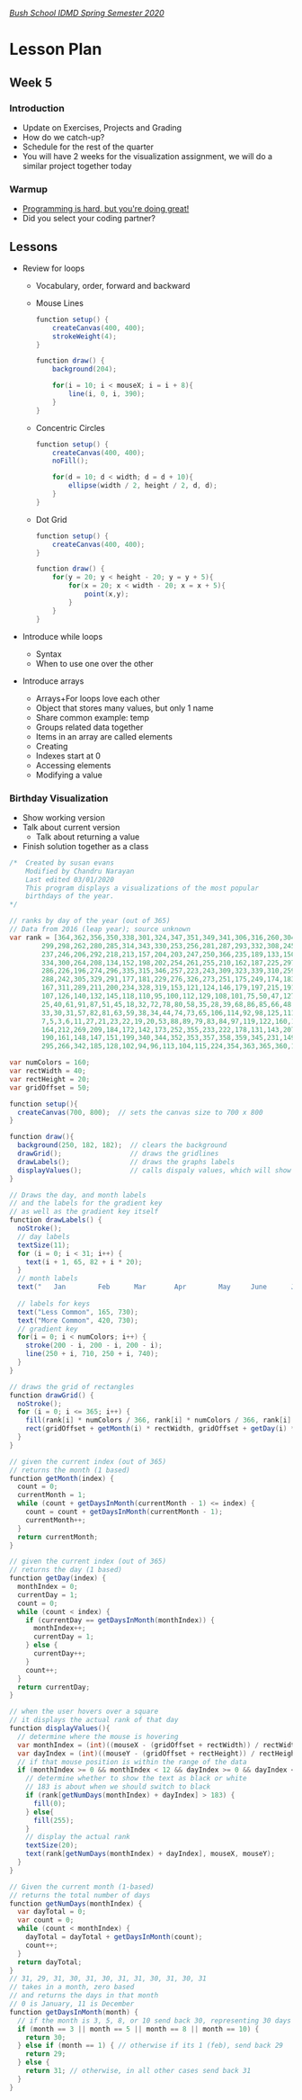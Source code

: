 [_Bush School IDMD Spring Semester 2020_](https://chandrunarayan.github.io/idmd/)

# Lesson Plan
## Week 5

### Introduction 
* Update on Exercises, Projects and Grading
* How do we catch-up?
* Schedule for the rest of the quarter
* You will have 2 weeks for the visualization assignment, we will do a similar project together today

### Warmup 
* [Programming is hard, but you're doing great!](programming-is-hard-youre-doing-great.md)
* Did you select your coding partner?

## Lessons
* Review for loops
	* Vocabulary, order, forward and backward
	* Mouse Lines

		```java
		function setup() {
			createCanvas(400, 400);
			strokeWeight(4);
		}

		function draw() {
			background(204);

			for(i = 10; i < mouseX; i = i + 8){
				line(i, 0, i, 390);  
			}
		}
		```

	* Concentric Circles

		```java
		function setup() {
			createCanvas(400, 400);
			noFill();

			for(d = 10; d < width; d = d + 10){
				ellipse(width / 2, height / 2, d, d);  
			}
		}
		```
	
	* Dot Grid

		```java
		function setup() {
			createCanvas(400, 400);
		}

		function draw() {
			for(y = 20; y < height - 20; y = y + 5){
				for(x = 20; x < width - 20; x = x + 5){
					point(x,y);  
				}
			}
		}
		```

* Introduce while loops
	* Syntax
	* When to use one over the other
* Introduce arrays
	* Arrays+For loops love each other
	* Object that stores many values, but only 1 name
	* Share common example: temp
	* Groups related data together
	* Items in an array are called elements
	* Creating
	* Indexes start at 0
	* Accessing elements
	* Modifying a value

### Birthday Visualization 
* Show working version
* Talk about current version
	* Talk about returning a value
* Finish solution together as a class

```java
/*  Created by susan evans
    Modified by Chandru Narayan
    Last edited 03/01/2020
    This program displays a visualizations of the most popular
    birthdays of the year.
*/

// ranks by day of the year (out of 365)
// Data from 2016 (leap year); source unknown
var rank = [364,362,356,350,338,301,324,347,351,349,341,306,316,260,304,322,337,317,302,240,279,271,294,333,
        299,298,262,280,285,314,343,330,253,256,281,287,293,332,308,245,171,214,166,331,103,248,244,232,
        237,246,206,292,218,213,157,204,203,247,250,366,235,189,133,150,156,228,290,265,268,195,163,165,
        334,300,264,208,134,152,198,202,254,261,255,210,162,187,225,297,275,267,227,348,193,278,277,336,
        286,226,196,274,296,335,315,346,257,223,243,309,323,339,310,259,201,230,307,325,327,313,270,282,
        288,242,305,329,291,177,181,229,276,326,273,251,175,249,174,183,272,258,188,168,123,138,141,176,
        167,311,289,211,200,234,328,319,153,121,124,146,179,197,215,191,154,120,137,170,303,169,139,117,
        107,126,140,132,145,118,110,95,100,112,129,108,101,75,50,47,127,361,321,76,14,12,37,49,90,93,99,43,
        25,40,61,91,87,51,45,18,32,72,78,80,58,35,28,39,68,86,85,66,48,36,46,60,64,77,52,56,17,67,55,71,70,54,
        33,30,31,57,82,81,63,59,38,34,44,74,73,65,106,114,92,98,125,111,105,29,2,9,24,41,69,16,8,1,4,10,13,15,
        7,5,3,6,11,27,21,23,22,19,20,53,88,89,79,83,84,97,119,122,160,136,180,116,109,155,216,239,219,159,135,
        164,212,269,209,184,172,142,173,252,355,233,222,178,131,143,207,236,241,192,182,158,194,312,263,238,
        190,161,148,147,151,199,340,344,352,353,357,358,359,345,231,149,144,186,283,320,318,284,221,217,205,
        295,266,342,185,128,102,94,96,113,104,115,224,354,363,365,360,130,62,42,26,220,67,120,200,100,35,130];

var numColors = 160;
var rectWidth = 40;
var rectHeight = 20;
var gridOffset = 50;

function setup(){
  createCanvas(700, 800);  // sets the canvas size to 700 x 800
}

function draw(){
  background(250, 182, 182);  // clears the background
  drawGrid();                 // draws the gridlines
  drawLabels();               // draws the graphs labels
  displayValues();            // calls dispaly values, which will show values on hover
}

// Draws the day, and month labels
// and the labels for the gradient key
// as well as the gradient key itself
function drawLabels() {
  noStroke();
  // day labels
  textSize(11);
  for (i = 0; i < 31; i++) {
    text(i + 1, 65, 82 + i * 20); 
  }
  // month labels
  text("   Jan        Feb      Mar       Apr        May     June      July       Aug      Sept      Oct       Nov      Dec", 90, 65);
  
  // labels for keys
  text("Less Common", 165, 730);
  text("More Common", 420, 730);
  // gradient key
  for(i = 0; i < numColors; i++) {
    stroke(200 - i, 200 - i, 200 - i);
    line(250 + i, 710, 250 + i, 740);
  } 
}

// draws the grid of rectangles
function drawGrid() {
  noStroke();
  for (i = 0; i <= 365; i++) {
    fill(rank[i] * numColors / 366, rank[i] * numColors / 366, rank[i] * numColors / 366);
    rect(gridOffset + getMonth(i) * rectWidth, gridOffset + getDay(i) * rectHeight, rectWidth - 2, rectHeight - 2);
  }
}

// given the current index (out of 365)
// returns the month (1 based)
function getMonth(index) {
  count = 0;
  currentMonth = 1;
  while (count + getDaysInMonth(currentMonth - 1) <= index) {
    count = count + getDaysInMonth(currentMonth - 1);
    currentMonth++;
  }
  return currentMonth;
}

// given the current index (out of 365)
// returns the day (1 based)
function getDay(index) {
  monthIndex = 0;
  currentDay = 1;
  count = 0;
  while (count < index) {
    if (currentDay == getDaysInMonth(monthIndex)) {
      monthIndex++;
      currentDay = 1;
    } else {
      currentDay++;
    }
    count++;
  }
  return currentDay;
}

// when the user hovers over a square
// it displays the actual rank of that day
function displayValues(){
  // determine where the mouse is hovering
  var monthIndex = (int)((mouseX - (gridOffset + rectWidth)) / rectWidth);   // 90 is the starting point of the left-most rects
  var dayIndex = (int)((mouseY - (gridOffset + rectHeight)) / rectHeight);     // 70 is the starting points of the left-most rects
  // if that mouse position is within the range of the data
  if (monthIndex >= 0 && monthIndex < 12 && dayIndex >= 0 && dayIndex < getDaysInMonth(monthIndex)) {
    // determine whether to show the text as black or white
    // 183 is about when we should switch to black
    if (rank[getNumDays(monthIndex) + dayIndex] > 183) {
      fill(0); 
    } else{
      fill(255);
    }
    // display the actual rank
    textSize(20);
    text(rank[getNumDays(monthIndex) + dayIndex], mouseX, mouseY); 
  }
}

// Given the current month (1-based)
// returns the total number of days
function getNumDays(monthIndex) {
  var dayTotal = 0;
  var count = 0;
  while (count < monthIndex) {
    dayTotal = dayTotal + getDaysInMonth(count);
    count++;
  }
  return dayTotal;
}
// 31, 29, 31, 30, 31, 30, 31, 31, 30, 31, 30, 31
// takes in a month, zero based
// and returns the days in that month
// 0 is January, 11 is December
function getDaysInMonth(month) {
  // if the month is 3, 5, 8, or 10 send back 30, representing 30 days
  if (month == 3 || month == 5 || month == 8 || month == 10) {
    return 30;
  } else if (month == 1) { // otherwise if its 1 (feb), send back 29
    return 29;
  } else {
    return 31; // otherwise, in all other cases send back 31
  }
}
```
